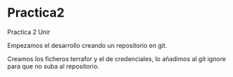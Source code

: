 # Practica2
Practica 2 Unir

Empezamos el desarrollo creando un repositorio en git.

Creamos los ficheros terrafor y el de credenciales, lo añadimos al git ignore para que no suba al repositorio.